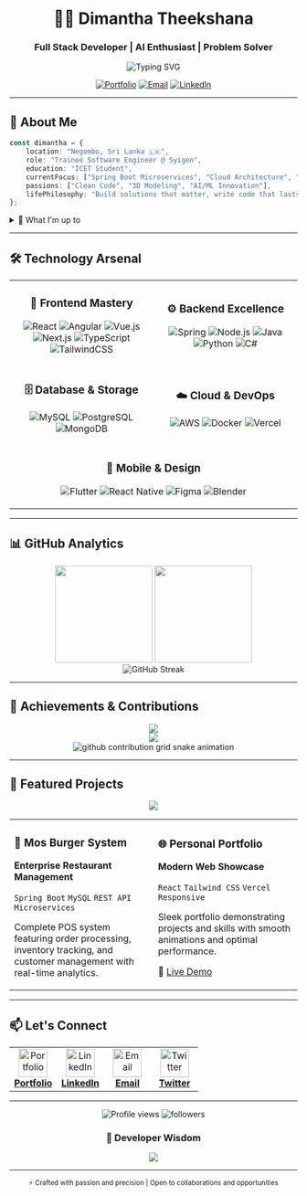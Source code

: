 <div align="center">

# 👨‍💻 Dimantha Theekshana

### Full Stack Developer | AI Enthusiast | Problem Solver

<img src="https://readme-typing-svg.herokuapp.com?font=JetBrains+Mono&weight=600&size=20&pause=1000&color=3B82F6&center=true&vCenter=true&random=false&width=600&lines=Trainee+Software+Engineer+%40+Syigen;Building+Scalable+Web+Solutions;Spring+Boot+%E2%80%A2+React+%E2%80%A2+Angular+Expert;Passionate+About+Clean+Code" alt="Typing SVG" />

[![Portfolio](https://img.shields.io/badge/🌐_Portfolio-4A90E2?style=for-the-badge)](https://portfolio-nu-five-64.vercel.app/)
[![Email](https://img.shields.io/badge/Email-EA4335?style=for-the-badge&logo=gmail&logoColor=white)](mailto:dimanthatheekshana12345@gmail.com)
[![LinkedIn](https://img.shields.io/badge/LinkedIn-0A66C2?style=for-the-badge&logo=linkedin&logoColor=white)](https://linkedin.com/in/dimantha-theekshana)

</div>

---

## 🎯 About Me

```typescript
const dimantha = {
    location: "Negombo, Sri Lanka 🇱🇰",
    role: "Trainee Software Engineer @ Syigen",
    education: "ICET Student",
    currentFocus: ["Spring Boot Microservices", "Cloud Architecture", "DevOps"],
    passions: ["Clean Code", "3D Modeling", "AI/ML Innovation"],
    lifePhilosophy: "Build solutions that matter, write code that lasts"
};
```

<details>
<summary>📌 What I'm up to</summary>
<br>

- 🔨 Building a comprehensive **Mos Burger Management System** with Spring Boot
- 📚 Deep diving into **AWS Cloud Services** and **Kubernetes**
- 🤝 Actively seeking **open source collaboration** opportunities
- 🎨 Creating 3D models and exploring **Blender** in my free time
- 💡 Experimenting with **AI/ML** applications in real-world problems

</details>

---

## 🛠️ Technology Arsenal

<table align="center">
<tr>
<td align="center" width="50%">

### 🎨 Frontend Mastery
![React](https://img.shields.io/badge/React-20232A?style=flat-square&logo=react&logoColor=61DAFB)
![Angular](https://img.shields.io/badge/Angular-DD0031?style=flat-square&logo=angular&logoColor=white)
![Vue.js](https://img.shields.io/badge/Vue.js-4FC08D?style=flat-square&logo=vue.js&logoColor=white)
![Next.js](https://img.shields.io/badge/Next.js-000000?style=flat-square&logo=next.js&logoColor=white)
![TypeScript](https://img.shields.io/badge/TypeScript-3178C6?style=flat-square&logo=typescript&logoColor=white)
![TailwindCSS](https://img.shields.io/badge/Tailwind-06B6D4?style=flat-square&logo=tailwind-css&logoColor=white)

</td>
<td align="center" width="50%">

### ⚙️ Backend Excellence
![Spring](https://img.shields.io/badge/Spring_Boot-6DB33F?style=flat-square&logo=spring&logoColor=white)
![Node.js](https://img.shields.io/badge/Node.js-339933?style=flat-square&logo=node.js&logoColor=white)
![Java](https://img.shields.io/badge/Java-ED8B00?style=flat-square&logo=openjdk&logoColor=white)
![Python](https://img.shields.io/badge/Python-3776AB?style=flat-square&logo=python&logoColor=white)
![C#](https://img.shields.io/badge/C%23-239120?style=flat-square&logo=c-sharp&logoColor=white)

</td>
</tr>
<tr>
<td align="center" width="50%">

### 🗄️ Database & Storage
![MySQL](https://img.shields.io/badge/MySQL-4479A1?style=flat-square&logo=mysql&logoColor=white)
![PostgreSQL](https://img.shields.io/badge/PostgreSQL-4169E1?style=flat-square&logo=postgresql&logoColor=white)
![MongoDB](https://img.shields.io/badge/MongoDB-47A248?style=flat-square&logo=mongodb&logoColor=white)

</td>
<td align="center" width="50%">

### ☁️ Cloud & DevOps
![AWS](https://img.shields.io/badge/AWS-232F3E?style=flat-square&logo=amazon-aws&logoColor=FF9900)
![Docker](https://img.shields.io/badge/Docker-2496ED?style=flat-square&logo=docker&logoColor=white)
![Vercel](https://img.shields.io/badge/Vercel-000000?style=flat-square&logo=vercel&logoColor=white)

</td>
</tr>
<tr>
<td align="center" colspan="2">

### 📱 Mobile & Design
![Flutter](https://img.shields.io/badge/Flutter-02569B?style=flat-square&logo=flutter&logoColor=white)
![React Native](https://img.shields.io/badge/React_Native-20232A?style=flat-square&logo=react&logoColor=61DAFB)
![Figma](https://img.shields.io/badge/Figma-F24E1E?style=flat-square&logo=figma&logoColor=white)
![Blender](https://img.shields.io/badge/Blender-F5792A?style=flat-square&logo=blender&logoColor=white)

</td>
</tr>
</table>

---

## 📊 GitHub Analytics

<div align="center">
  <img height="170" src="https://github-readme-stats.vercel.app/api?username=dimantha2004&show_icons=true&theme=github_dark&hide_border=true&bg_color=0D1117&title_color=3B82F6&icon_color=3B82F6&text_color=C9D1D9&count_private=true" />
  <img height="170" src="https://github-readme-stats.vercel.app/api/top-langs/?username=dimantha2004&layout=compact&theme=github_dark&hide_border=true&bg_color=0D1117&title_color=3B82F6&text_color=C9D1D9&langs_count=8" />
</div>

<div align="center">
  <img src="https://github-readme-streak-stats.herokuapp.com/?user=dimantha2004&theme=github-dark-blue&hide_border=true&background=0D1117&stroke=3B82F6&ring=3B82F6&fire=F59E0B&currStreakLabel=C9D1D9" alt="GitHub Streak" />
</div>

---

## 🏅 Achievements & Contributions

<div align="center">
  <img src="https://github-profile-trophy.vercel.app/?username=dimantha2004&theme=onestar&no-frame=true&no-bg=true&column=7&margin-w=10&margin-h=10" />
</div>

<div align="center">
  <img src="https://github-readme-activity-graph.vercel.app/graph?username=dimantha2004&custom_title=Contribution%20Timeline&bg_color=0D1117&color=3B82F6&line=3B82F6&point=C9D1D9&area=true&hide_border=true" />
</div>

<div align="center">
  <picture>
    <source media="(prefers-color-scheme: dark)" srcset="https://raw.githubusercontent.com/dimantha2004/dimantha2004/output/github-contribution-grid-snake-dark.svg">
    <source media="(prefers-color-scheme: light)" srcset="https://raw.githubusercontent.com/dimantha2004/dimantha2004/output/github-contribution-grid-snake.svg">
    <img alt="github contribution grid snake animation" src="https://raw.githubusercontent.com/dimantha2004/dimantha2004/output/github-contribution-grid-snake-dark.svg">
  </picture>
</div>

---

## 🚀 Featured Projects

<div align="center">

<a href="https://github.com/dimantha2004/Mos_Burger_Shop_Backend_by_Springboot">
  <img align="center" src="https://github-readme-stats.vercel.app/api/pin/?username=dimantha2004&repo=Mos_Burger_Shop_Backend_by_Springboot&theme=github_dark&hide_border=true&bg_color=0D1117&title_color=3B82F6&icon_color=3B82F6&text_color=C9D1D9" />
</a>

</div>

<table align="center">
<tr>
<td width="50%">

### 🍔 Mos Burger System
**Enterprise Restaurant Management**

`Spring Boot` `MySQL` `REST API` `Microservices`

Complete POS system featuring order processing, inventory tracking, and customer management with real-time analytics.

</td>
<td width="50%">

### 🌐 Personal Portfolio
**Modern Web Showcase**

`React` `Tailwind CSS` `Vercel` `Responsive`

Sleek portfolio demonstrating projects and skills with smooth animations and optimal performance.

🔗 [Live Demo](https://portfolio-nu-five-64.vercel.app/)

</td>
</tr>
</table>

---

## 📫 Let's Connect

<div align="center">

<table>
<tr>
<td align="center" width="25%">
<a href="https://portfolio-nu-five-64.vercel.app/">
<img src="https://img.icons8.com/fluency/96/000000/domain.png" width="50" height="50" alt="Portfolio"/>
<br><b>Portfolio</b>
</a>
</td>
<td align="center" width="25%">
<a href="https://linkedin.com/in/dimantha-theekshana">
<img src="https://img.icons8.com/fluency/96/000000/linkedin.png" width="50" height="50" alt="LinkedIn"/>
<br><b>LinkedIn</b>
</a>
</td>
<td align="center" width="25%">
<a href="mailto:dimanthatheekshana12345@gmail.com">
<img src="https://img.icons8.com/fluency/96/000000/gmail.png" width="50" height="50" alt="Email"/>
<br><b>Email</b>
</a>
</td>
<td align="center" width="25%">
<a href="https://twitter.com/dimanthath48913">
<img src="https://img.icons8.com/fluency/96/000000/twitter.png" width="50" height="50" alt="Twitter"/>
<br><b>Twitter</b>
</a>
</td>
</tr>
</table>

---

<img src="https://komarev.com/ghpvc/?username=dimantha2004&label=Profile%20Views&color=3B82F6&style=flat-square" alt="Profile views" />
<img src="https://img.shields.io/github/followers/dimantha2004?label=Followers&style=flat-square&color=3B82F6" alt="followers" />

### 💭 Developer Wisdom

<img src="https://quotes-github-readme.vercel.app/api?type=horizontal&theme=dark" />

---

<sub>⚡ Crafted with passion and precision | Open to collaborations and opportunities</sub>

</div>
